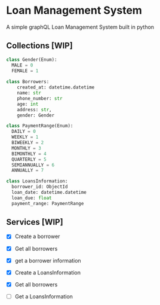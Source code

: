 Loan Management System 
==
A simple graphQL Loan Management System built in python

## Collections [WIP]
```python
class Gender(Enum):
  MALE = 0
  FEMALE = 1
  
class Borrowers:
    created_at: datetime.datetime
    name: str
    phone_number: str
    age: int
    address: str,
    gender: Gender
```

```python
class PaymentRange(Enum):
  DAILY = 0
  WEEKLY = 1
  BIWEEKLY = 2
  MONTHLY = 3
  BIMONTHLY = 4
  QUARTERLY = 5
  SEMIANNUALLY = 6
  ANNUALLY = 7

class LoansInformation:
  borrower_id: ObjectId
  loan_date: datetime.datetime
  loan_due: float
  payment_range: PaymentRange 
```

## Services [WIP]
- [x] Create a borrower
- [x] Get all borrowers
- [x] get a borrower information
- [x] Create a LoansInformation
- [x] Get all borrowers
- [ ] Get a LoansInformation



